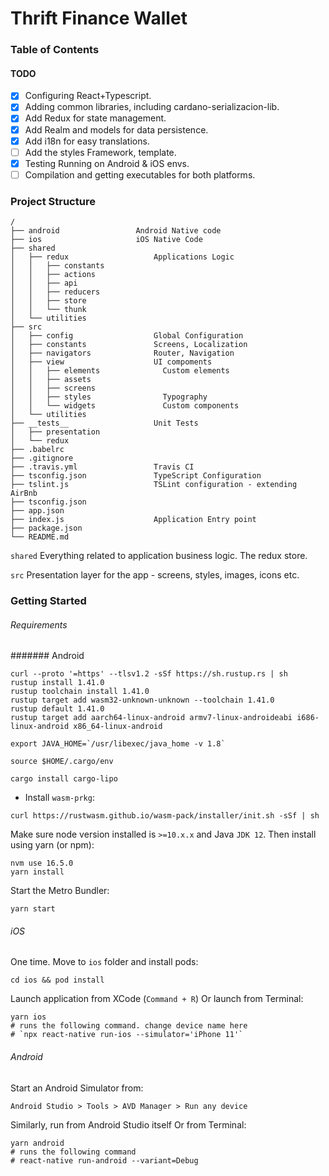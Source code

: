 # Thrift Finance Wallet

### Table of Contents
#### TODO

- [x] Configuring React+Typescript.
- [x] Adding common libraries, including cardano-serializacion-lib.
- [x] Add Redux for state management.
- [x] Add Realm and models for data persistence.
- [x] Add i18n for easy translations.
- [ ] Add the styles Framework, template.
- [x] Testing Running on Android & iOS envs.
- [ ] Compilation and getting executables for both platforms.

### Project Structure

```
/
├── android					Android Native code
├── ios						iOS Native Code
├── shared
│   ├── redux					Applications Logic
│   │   ├── constants
│   │   ├── actions
│   │   ├── api
│   │   ├── reducers
│   │   ├── store
│   │   └── thunk
│   └── utilities
├── src
│   ├── config					Global Configuration
│   ├── constants				Screens, Localization
│   ├── navigators				Router, Navigation
│   ├── view					UI compoments
│   │   ├── elements			  Custom elements
│   │   ├── assets
│   │   ├── screens
│   │   ├── styles				  Typography
│   │   └── widgets				  Custom components
│   └── utilities
├── __tests__					Unit Tests
│   ├── presentation
│   └── redux
├── .babelrc
├── .gitignore
├── .travis.yml					Travis CI
├── tsconfig.json				TypeScript Configuration
├── tslint.js					TSLint configuration - extending AirBnb
├── tsconfig.json
├── app.json
├── index.js					Application Entry point
├── package.json
└── README.md
```

`shared`
Everything related to application business logic. The redux store.

`src`
Presentation layer for the app - screens, styles, images, icons etc.

### Getting Started

###### Requirements

####### Android
```
curl --proto '=https' --tlsv1.2 -sSf https://sh.rustup.rs | sh
rustup install 1.41.0
rustup toolchain install 1.41.0
rustup target add wasm32-unknown-unknown --toolchain 1.41.0
rustup default 1.41.0
rustup target add aarch64-linux-android armv7-linux-androideabi i686-linux-android x86_64-linux-android

export JAVA_HOME=`/usr/libexec/java_home -v 1.8`  

source $HOME/.cargo/env

cargo install cargo-lipo
```

- Install `wasm-prkg`:

```shell
curl https://rustwasm.github.io/wasm-pack/installer/init.sh -sSf | sh
```

Make sure node version installed is `>=10.x.x` and Java `JDK 12`. 
Then install using yarn (or npm):
```
nvm use 16.5.0 
yarn install
```

Start the Metro Bundler:
```
yarn start
```

###### iOS

One time. Move to `ios` folder and install pods:

```
cd ios && pod install
```

Launch application from XCode (`Command + R`) Or launch from Terminal:

```
yarn ios
# runs the following command. change device name here
# `npx react-native run-ios --simulator='iPhone 11'`
```

###### Android

Start an Android Simulator from:
```
Android Studio > Tools > AVD Manager > Run any device
```

Similarly, run from Android Studio itself Or from Terminal:
```
yarn android
# runs the following command
# react-native run-android --variant=Debug
```

